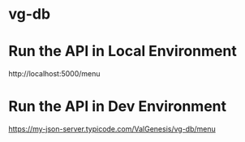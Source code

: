 # vg-db

# Run the API in Local Environment

http://localhost:5000/menu

# Run the API in Dev Environment

https://my-json-server.typicode.com/ValGenesis/vg-db/menu



